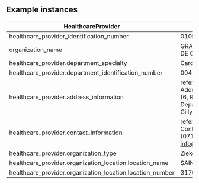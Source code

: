 ## Example instances

| HealthcareProvider  |                   |
|---------------------|-------------------|
| healthcare_provider_identification_number | 010SS3170 |
| organization_name |  GRAND HOPITAL DE CHARLEROI |
| healthcare_provider.department_specialty | Cardiologie  |
| healthcare_provider.department_identification_number | 004-C - Chirurgie |
| healthcare_provider.address_information |  reference to AddressInformation (6, Rue Marguerite Depasse, 6060 Gilly) | 
| healthcare_provider.contact_information |  reference to ContactInformation (071102111; info@example.be) | 
| healthcare_provider.organization_type | Ziekenhuis |
| healthcare_provider.organization_location.location_name | SAINT-JOSEPH  |
| healthcare_provider.organization_location.location_number | 3170 |
